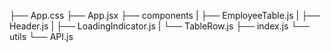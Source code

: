 ├── App.css
├── App.jsx
├── components
|  ├── EmployeeTable.js
|  ├── Header.js
|  ├── LoadingIndicator.js
|  └── TableRow.js
├── index.js
└── utils
   └── API.js
